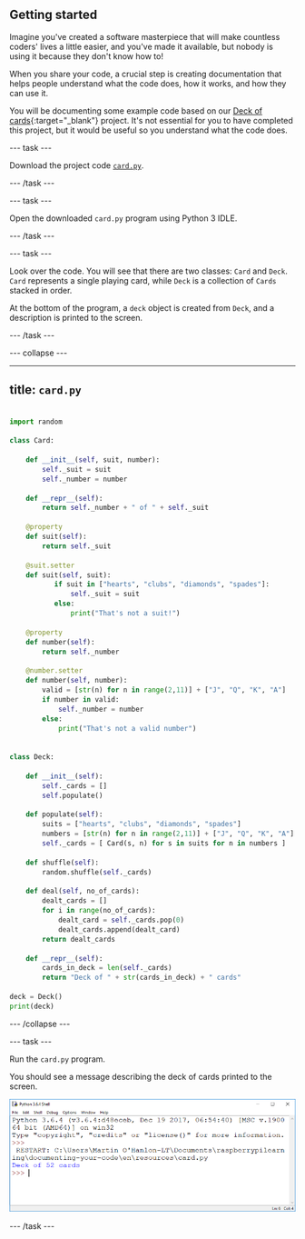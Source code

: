 ## Getting started

Imagine you've created a software masterpiece that will make countless coders' lives a little easier, and you've made it available, but nobody is using it because they don't know how to!

When you share your code, a crucial step is creating documentation that helps people understand what the code does, how it works, and how they can use it.

You will be documenting some example code based on our [Deck of cards](https://projects.raspberrypi.org/en/projects/deck-of-cards){:target="_blank"} project. It's not essential for you to have completed this project, but it would be useful so you understand what the code does.

--- task ---

Download the project code [`card.py`](resources/card.py).

--- /task ---

--- task ---

Open the downloaded `card.py` program using Python 3 IDLE.

--- /task ---

--- task ---

Look over the code. You will see that there are two classes: `Card` and `Deck`. `Card` represents a single playing card, while `Deck` is a collection of `Cards` stacked in order.

At the bottom of the program, a `deck` object is created from `Deck`, and a description is printed to the screen.

--- /task ---

--- collapse ---

---
title: `card.py`
---

```python

import random

class Card:

    def __init__(self, suit, number):
        self._suit = suit
        self._number = number

    def __repr__(self):
        return self._number + " of " + self._suit

    @property
    def suit(self):
        return self._suit

    @suit.setter
    def suit(self, suit):
           if suit in ["hearts", "clubs", "diamonds", "spades"]:
               self._suit = suit
           else:
               print("That's not a suit!")

    @property
    def number(self):
        return self._number

    @number.setter
    def number(self, number):
        valid = [str(n) for n in range(2,11)] + ["J", "Q", "K", "A"]
        if number in valid:
            self._number = number
        else:
            print("That's not a valid number")


class Deck:

    def __init__(self):
        self._cards = []
        self.populate()

    def populate(self):
        suits = ["hearts", "clubs", "diamonds", "spades"]
        numbers = [str(n) for n in range(2,11)] + ["J", "Q", "K", "A"]
        self._cards = [ Card(s, n) for s in suits for n in numbers ]

    def shuffle(self):
        random.shuffle(self._cards)

    def deal(self, no_of_cards):
        dealt_cards = []
        for i in range(no_of_cards):
            dealt_card = self._cards.pop(0)
            dealt_cards.append(dealt_card)
        return dealt_cards

    def __repr__(self):
        cards_in_deck = len(self._cards)
        return "Deck of " + str(cards_in_deck) + " cards"
        
deck = Deck()
print(deck)

```

--- /collapse ---

--- task ---

Run the `card.py` program.

You should see a message describing the deck of cards printed to the screen.

![deck of 52 cards](images/deckofcards.png)

--- /task ---
